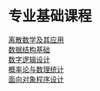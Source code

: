 # 专业基础课程

[离散数学及其应用](./discrete_math.md)<br/>
[数据结构基础](./data_structure.md)<br/>
[数字逻辑设计](./digital_logic_design/index.md)<br/>
[概率论与数理统计](./prob_theo_and_math_stat/index.md)<br/>
[面向对象程序设计](./OOP.md)